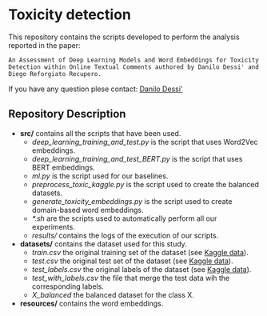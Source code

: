 # Toxicity detection

This repository contains the scripts developed to perform the analysis reported in the paper: 

```
An Assessment of Deep Learning Models and Word Embeddings for Toxicity Detection within Online Textual Comments authored by Danilo Dessi' and Diego Reforgiato Recupero.
``` 

If you have any question plese contact: [Danilo Dessi'](mailto:danilo_dessi@unica.it)


## Repository Description

- **src/** contains all the scripts that have been used.
	- *deep_learning_training_and_test.py* is the script that uses Word2Vec embeddings.
	- *deep_learning_training_and_test_BERT.py* is the script that uses BERT embeddings.
	- *ml.py* is the script used for our baselines.
	- *preprocess_toxic_kaggle.py* is the script used to create the balanced datasets.
	- *generate_toxicity_embeddings.py* is the script used to create domain-based word embeddings.
	- *\*.sh* are the scripts used to automatically perform all our experiments.  
	- *results/* contains the logs of the execution of our scripts.
- **datasets/** contains the dataset used for this study.
	- *train.csv* the original training set of the dataset (see [Kaggle data](https://www.kaggle.com/c/jigsaw-toxic-comment-classification-challenge/data)).
	- *test.csv* the original test set of the dataset (see [Kaggle data](https://www.kaggle.com/c/jigsaw-toxic-comment-classification-challenge/data)).
	- *test_labels.csv* the original labels of the dataset (see [Kaggle data](https://www.kaggle.com/c/jigsaw-toxic-comment-classification-challenge/data)).
	- *test_with_labels.csv* the file that merge the test data wih the corresponding labels.
	- *X_balanced* the balanced dataset for the class X.
- **resources/** contains the word embeddings.
